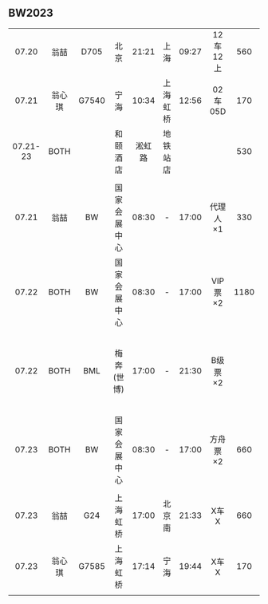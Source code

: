 ## BW2023

|        |      |      |            |       |        |       |         |      |      |
| :----: | :--: | :--: | :--------: | :---: |  :--:  | :---: | :-----: | :--: | :--: |
| 07.20  | 翁喆 | D705 |    北京    | 21:21 |  上海  | 09:27 | 12车12上|  560 |      |
| 07.21  |翁心琪| G7540|    宁海    | 10:34 |上海虹桥| 12:56 | 02车05D |  170 |      |
|07.21-23| BOTH |      |  和颐酒店  | 淞虹路|地铁站店|       |         |  530 | 地铁30分钟 |
|        |      |      |            |       |        |       |         |      |      |
| 07.21  | 翁喆 | BW   |国家会展中心| 08:30 |   -    | 17:00 | 代理人×1|  330 | 地铁30分钟 |
| 07.22  | BOTH | BW   |国家会展中心| 08:30 |   -    | 17:00 | VIP票×2 | 1180 | 地铁30分钟 |
| 07.22  | BOTH | BML  | 梅奔(世博) | 17:00 |   -    | 21:30 | B级票×2 |      | 待购买，BW-BML地铁1小时 |
| 07.23  | BOTH | BW   |国家会展中心| 08:30 |   -    | 17:00 | 方舟票×2|  660 | 地铁30分钟 |
|        |      |      |            |       |        |       |         |      |      |
| 07.23  | 翁喆 | G24  |  上海虹桥  | 17:00 | 北京南 | 21:33 | X车X    |  660 | 待购买 |
| 07.23  |翁心琪| G7585|  上海虹桥  | 17:14 |  宁海  | 19:44 | X车X    |  170 | 待购买 |
|        |      |      |            |       |        |       |         |      |      |
